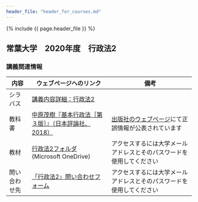 ```yaml
---
header_file: "header_for_courses.md"
---
```


{% include {{ page.header_file }}  %}

## 常葉大学　2020年度　行政法2

### 講義関連情報

|内容|ウェブページへのリンク|備考|
|--|--|--|
|シラバス|[講義内容詳細：行政法2][syllabus]| |
|教科書|[中原茂樹『基本行政法［第３版］』（日本評論社、2018）][textbook]|[出版社のウェブページ][erratta]にて正誤情報が公表されています |
|教材|[行政法2フォルダ][onedrive] (Microsoft OneDrive) |アクセスするには大学メールアドレスとそのパスワードを使用してください|
|問い合わせ先|[「行政法2」問い合わせフォーム][ask]|アクセスするには大学メールアドレスとそのパスワードを使用してください|

[textbook]: https://www.nippyo.co.jp/shop/book/7687.html
[erratta]: https://www.nippyo.co.jp/shop/book/7687.html#errataDetail
[syllabus]: https://portal.sz.tokoha-u.ac.jp/sz/slbssbdr.do?value(risyunen)=2020&value(semekikn)=1&value(kougicd)=441HH31A&value(crclumcd)=1814141000
[onedrive]: https://tumail-my.sharepoint.com/:f:/g/personal/tks-tks_sz_tokoha-u_ac_jp/Euy--V3jPy9KgCPCbvmUKSwB2qloqTlmiPTyv225yuavqQ
[teams]: https://teams.microsoft.com/l/team/19%3a0bbd79cf76c144b5b7155b6faac7d34a%40thread.tacv2/conversations?groupId=8f29e8d7-c241-417f-9505-5dd68909fc90&tenantId=55b23e3f-dc44-4134-9890-17dd230c60cf
[ask]: https://forms.office.com/Pages/ResponsePage.aspx?id=Pz6yVUTcNEGYkBfdIwxgz3rFM9EfHGZDtaWbHX2D5G9UQkc1WFhONTQwOVlKR0Y5QzU1TEoyUks0SS4u

